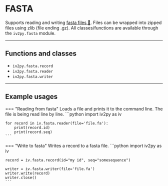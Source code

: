 <!--
    SPDX-FileCopyrightText: 2006-2023, Knut Reinert & Freie Universität Berlin
    SPDX-FileCopyrightText: 2016-2023, Knut Reinert & MPI für molekulare Genetik
    SPDX-License-Identifier: CC-BY-4.0
-->
# FASTA

Supports reading and writing [fasta files 🔗](https://blast.ncbi.nlm.nih.gov/doc/blast-topics/).
Files can be wrapped into zipped files using zlib (file ending .gz).
All classes/functions are available through the `iv2py.fasta` module.

---
## Functions and classes
  - `iv2py.fasta.record`
  - `iv2py.fasta.reader`
  - `iv2py.fasta.writer`


---
## Example usages
=== "Reading from fasta"
    Loads a file and prints it to the command line.
    The file is being read line by line.
    ```python
    import iv2py as iv

    for record in iv.fasta.reader(file='file.fa'):
        print(record.id)
        print(record.seq)
    ```

=== "Write to fasta"
    Writes a record to a fasta file.
    ```python
    import iv2py as iv

    record = iv.fasta.record(id="my id", seq="somesequence")

    writer = iv.fasta.writer(file='file.fa')
    writer.write(record)
    writer.close()
    ```
